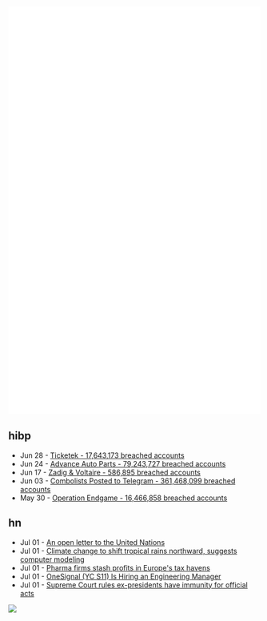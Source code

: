 ![Metrics](https://raw.githubusercontent.com/phixion/phixion/master/metrics.svg)

## hibp

<!--
for https://github.com/phixion/phixion/blob/main/.github/workflows/feeds.yml
-->
<!--START_SECTION:haveibeenpwnd-->
- Jun 28 - [Ticketek - 17,643,173 breached accounts](https://haveibeenpwned.com/PwnedWebsites#Ticketek)
- Jun 24 - [Advance Auto Parts - 79,243,727 breached accounts](https://haveibeenpwned.com/PwnedWebsites#AdvanceAutoParts)
- Jun 17 - [Zadig & Voltaire - 586,895 breached accounts](https://haveibeenpwned.com/PwnedWebsites#ZadigVoltaire)
- Jun 03 - [Combolists Posted to Telegram - 361,468,099 breached accounts](https://haveibeenpwned.com/PwnedWebsites#TelegramCombolists)
- May 30 - [Operation Endgame - 16,466,858 breached accounts](https://haveibeenpwned.com/PwnedWebsites#OperationEndgame)
<!--END_SECTION:haveibeenpwnd-->

## hn

<!--
for https://github.com/phixion/phixion/blob/main/.github/workflows/feeds.yml
-->
<!--START_SECTION:hn-->
- Jul 01 - [An open letter to the United Nations](https://open-internet-governance.org/letter)
- Jul 01 - [Climate change to shift tropical rains northward, suggests computer modeling](https://smartwatermagazine.com/news/university-california-riverside/climate-change-shift-tropical-rains-northward-suggests-computer)
- Jul 01 - [Pharma firms stash profits in Europe's tax havens](https://www.investigate-europe.eu/posts/deadly-prices-pharma-firms-stash-profits-in-europes-tax-havens-as-patients-struggle-with-drug-prices)
- Jul 01 - [OneSignal (YC S11) Is Hiring an Engineering Manager](https://onesignal.com/careers/4381552006)
- Jul 01 - [Supreme Court rules ex-presidents have immunity for official acts](https://apnews.com/article/supreme-court-trump-capitol-riot-immunity-2dc0d1c2368d404adc0054151490f542)
<!--END_SECTION:hn-->

<!--
for https://yhype.me
-->
![](https://hit.yhype.me/github/profile?user_id=13013670)
